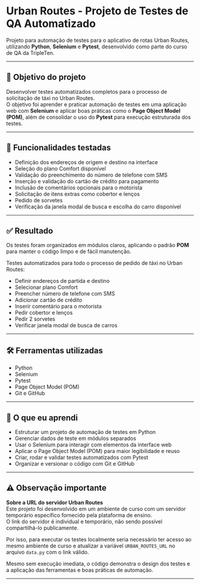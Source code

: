 # Urban Routes - Projeto de Testes de QA Automatizado

Projeto para automação de testes para o aplicativo de rotas Urban Routes, utilizando **Python**, **Selenium** e **Pytest**, desenvolvido como parte do curso de QA da TripleTen.

---

## 🎯 Objetivo do projeto

Desenvolver testes automatizados completos para o processo de solicitação de táxi no Urban Routes.  
O objetivo foi aprender e praticar automação de testes em uma aplicação web com **Selenium** e aplicar boas práticas como o **Page Object Model (POM)**, além de consolidar o uso do **Pytest** para execução estruturada dos testes.

---

## 📌 Funcionalidades testadas

- Definição dos endereços de origem e destino na interface
- Seleção do plano Comfort disponível
- Validação do preenchimento do número de telefone com SMS
- Inserção e validação do cartão de crédito para pagamento
- Inclusão de comentários opcionais para o motorista
- Solicitação de itens extras como cobertor e lenços
- Pedido de sorvetes 
- Verificação da janela modal de busca e escolha do carro disponível

---

## ✅ Resultado

Os testes foram organizados em módulos claros, aplicando o padrão **POM** para manter o código limpo e de fácil manutenção.

Testes automatizados para todo o processo de pedido de táxi no Urban Routes:

- Definir endereços de partida e destino
- Selecionar plano Comfort
- Preencher número de telefone com SMS
- Adicionar cartão de crédito
- Inserir comentário para o motorista
- Pedir cobertor e lenços
- Pedir 2 sorvetes
- Verificar janela modal de busca de carros

---

## 🛠️ Ferramentas utilizadas

- Python
- Selenium
- Pytest
- Page Object Model (POM)
- Git e GitHub

---

## 🧩 O que eu aprendi

- Estruturar um projeto de automação de testes em Python
- Gerenciar dados de teste em módulos separados
- Usar o Selenium para interagir com elementos da interface web
- Aplicar o Page Object Model (POM) para maior legibilidade e reuso
- Criar, rodar e validar testes automatizados com Pytest
- Organizar e versionar o código com Git e GitHub

---

## ⚠️ Observação importante

**Sobre a URL do servidor Urban Routes**  
Este projeto foi desenvolvido em um ambiente de curso com um servidor temporário específico fornecido pela plataforma de ensino.  
O link do servidor é individual e temporário, não sendo possível compartilhá-lo publicamente.  

Por isso, para executar os testes localmente seria necessário ter acesso ao mesmo ambiente de curso e atualizar a variável `URBAN_ROUTES_URL` no arquivo `data.py` com o link válido.  

Mesmo sem execução imediata, o código demonstra o design dos testes e a aplicação das ferramentas e boas práticas de automação.

---
